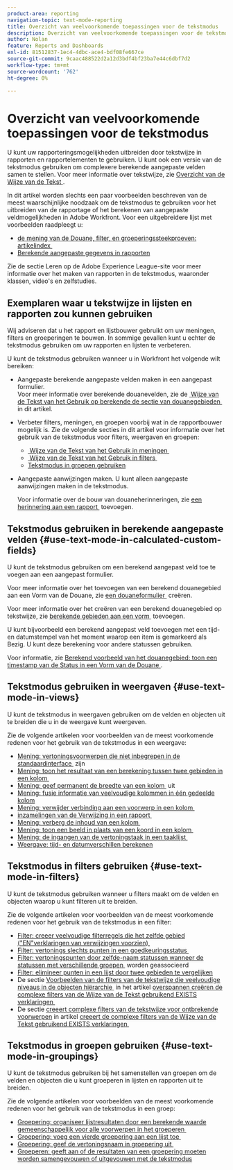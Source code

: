 ```yaml
---
product-area: reporting
navigation-topic: text-mode-reporting
title: Overzicht van veelvoorkomende toepassingen voor de tekstmodus
description: Overzicht van veelvoorkomende toepassingen voor de tekstmodus
author: Nolan
feature: Reports and Dashboards
exl-id: 81512837-1ec4-4dbc-ace4-bdf08fe667ce
source-git-commit: 9caac488522d2a12d3bdf4bf23ba7e44c6dbf7d2
workflow-type: tm+mt
source-wordcount: '762'
ht-degree: 0%

---
```


# Overzicht van veelvoorkomende toepassingen voor de tekstmodus

<!-- Audited: 1/2025 -->

<!--(NOTE: Alina: ***This is linked to Understanding Text Mode (article), and the TOC article for examples of various reporting elements)</p>-->

U kunt uw rapporteringsmogelijkheden uitbreiden door tekstwijze in rapporten en rapportelementen te gebruiken. U kunt ook een versie van de tekstmodus gebruiken om complexere berekende aangepaste velden samen te stellen. Voor meer informatie over tekstwijze, zie [&#x200B; Overzicht van de Wijze van de Tekst &#x200B;](../../../reports-and-dashboards/reports/text-mode/understand-text-mode.md).

In dit artikel worden slechts een paar voorbeelden beschreven van de meest waarschijnlijke noodzaak om de tekstmodus te gebruiken voor het uitbreiden van de rapportage of het berekenen van aangepaste veldmogelijkheden in Adobe Workfront. Voor een uitgebreidere lijst met voorbeelden raadpleegt u:

* [&#x200B; de mening van de Douane, filter, en groeperingssteekproeven: artikelindex &#x200B;](../../../reports-and-dashboards/reports/custom-view-filter-grouping-samples/custom-view-filter-grouping-samples.md)
* [Berekende aangepaste gegevens in rapporten](../../../reports-and-dashboards/reports/calc-cstm-data-reports/calculated-custom-data-reports.md)

Zie de sectie Leren op de Adobe Experience League-site voor meer informatie over het maken van rapporten in de tekstmodus, waaronder klassen, video&#39;s en zelfstudies.

## Exemplaren waar u tekstwijze in lijsten en rapporten zou kunnen gebruiken

Wij adviseren dat u het rapport en lijstbouwer gebruikt om uw meningen, filters en groeperingen te bouwen. In sommige gevallen kunt u echter de tekstmodus gebruiken om uw rapporten en lijsten te verbeteren.

U kunt de tekstmodus gebruiken wanneer u in Workfront het volgende wilt bereiken:

* Aangepaste berekende aangepaste velden maken in een aangepast formulier.\
  Voor meer informatie over berekende douanevelden, zie de [&#x200B; Wijze van de Tekst van het Gebruik op berekende de sectie van douanegebieden &#x200B;](#use-text-mode-in-calculated-custom-fields) in dit artikel.
* Verbeter filters, meningen, en groepen voorbij wat in de rapportbouwer mogelijk is. Zie de volgende secties in dit artikel voor informatie over het gebruik van de tekstmodus voor filters, weergaven en groepen:

   * [&#x200B; Wijze van de Tekst van het Gebruik in meningen &#x200B;](#use-text-mode-in-views)
   * [&#x200B; Wijze van de Tekst van het Gebruik in filters &#x200B;](#use-text-mode-in-filters)
   * [Tekstmodus in groepen gebruiken](#use-text-mode-in-groupings)

* Aangepaste aanwijzingen maken. U kunt alleen aangepaste aanwijzingen maken in de tekstmodus.

  Voor informatie over de bouw van douaneherinneringen, zie [&#x200B; een herinnering aan een rapport &#x200B;](../../../reports-and-dashboards/reports/creating-and-managing-reports/add-prompt-report.md) toevoegen.

## Tekstmodus gebruiken in berekende aangepaste velden {#use-text-mode-in-calculated-custom-fields}

U kunt de tekstmodus gebruiken om een berekend aangepast veld toe te voegen aan een aangepast formulier.

Voor meer informatie over het toevoegen van een berekend douanegebied aan een Vorm van de Douane, zie [&#x200B; een douaneformulier &#x200B;](/help/quicksilver/administration-and-setup/customize-workfront/create-manage-custom-forms/form-designer/design-a-form/design-a-form.md) creëren.

Voor meer informatie over het creëren van een berekend douanegebied op tekstwijze, zie [&#x200B; berekende gebieden aan een vorm &#x200B;](/help/quicksilver/administration-and-setup/customize-workfront/create-manage-custom-forms/form-designer/design-a-form/add-a-calculated-field.md) toevoegen.

U kunt bijvoorbeeld een berekend aangepast veld toevoegen met een tijd- en datumstempel van het moment waarop een item is gemarkeerd als Bezig. U kunt deze berekening voor andere statussen gebruiken.

Voor informatie, zie [&#x200B; Berekend voorbeeld van het douanegebied: toon een timestamp van de Status in een Vorm van de Douane &#x200B;](../../../reports-and-dashboards/reports/calc-cstm-data-reports/example-status-timestamp-in-calculated-field.md).

## Tekstmodus gebruiken in weergaven {#use-text-mode-in-views}

U kunt de tekstmodus in weergaven gebruiken om de velden en objecten uit te breiden die u in de weergave kunt weergeven.

Zie de volgende artikelen voor voorbeelden van de meest voorkomende redenen voor het gebruik van de tekstmodus in een weergave:

* [&#x200B; Mening: vertoningsvoorwerpen die niet inbegrepen in de standaardinterface &#x200B;](../../../reports-and-dashboards/reports/custom-view-filter-grouping-samples/view-display-objects-not-in-standard-interface.md) zijn
* [&#x200B; Mening: toon het resultaat van een berekening tussen twee gebieden in een kolom &#x200B;](../../../reports-and-dashboards/reports/custom-view-filter-grouping-samples/view-calculation-between-two-fields.md)
* [&#x200B; Mening: geef permanent de breedte van een kolom &#x200B;](../../../reports-and-dashboards/reports/custom-view-filter-grouping-samples/view-edit-column-width-permanently.md) uit
* [&#x200B; Mening: fusie informatie van veelvoudige kolommen in één gedeelde kolom &#x200B;](../../../reports-and-dashboards/reports/custom-view-filter-grouping-samples/view-merge-columns.md)
* [&#x200B; Mening: verwijder verbinding aan een voorwerp in een kolom &#x200B;](../../../reports-and-dashboards/reports/custom-view-filter-grouping-samples/view-remove-link-to-object.md)
* [&#x200B; inzamelingen van de Verwijzing in een rapport &#x200B;](../../../reports-and-dashboards/reports/text-mode/reference-collections-report.md)
* [&#x200B; Mening: verberg de inhoud van een kolom &#x200B;](../../../reports-and-dashboards/reports/custom-view-filter-grouping-samples/view-hide-column-content.md)
* [&#x200B; Mening: toon een beeld in plaats van een koord in een kolom &#x200B;](../../../reports-and-dashboards/reports/custom-view-filter-grouping-samples/view-display-image-in-view.md)
* [&#x200B; Mening: de ingangen van de vertoningstaak in een taaklijst &#x200B;](../../../reports-and-dashboards/reports/custom-view-filter-grouping-samples/view-display-task-identations.md)
* [Weergave: tijd- en datumverschillen berekenen](../../../reports-and-dashboards/reports/custom-view-filter-grouping-samples/view-calculate-time-and-date-differences.md)

## Tekstmodus in filters gebruiken {#use-text-mode-in-filters}

U kunt de tekstmodus gebruiken wanneer u filters maakt om de velden en objecten waarop u kunt filteren uit te breiden.

Zie de volgende artikelen voor voorbeelden van de meest voorkomende redenen voor het gebruik van de tekstmodus in een filter:

* [&#x200B; Filter: creeer veelvoudige filterregels die het zelfde gebied (&quot;EN&quot;verklaringen van verwijzingen voorzien) &#x200B;](../../../reports-and-dashboards/reports/custom-view-filter-grouping-samples/filter-refrence-the-same-field-multiple-times.md)
* [&#x200B; Filter: vertonings slechts punten in een goedkeuringsstatus &#x200B;](../../../reports-and-dashboards/reports/custom-view-filter-grouping-samples/filter-for-items-in-approval-status.md)
* [&#x200B; Filter: vertoningspunten door zelfde-naam statussen wanneer de statussen met verschillende groepen &#x200B;](../../../reports-and-dashboards/reports/custom-view-filter-grouping-samples/filter-same-name-statuses-from-different-groups.md) worden geassocieerd
* [&#x200B; Filter: elimineer punten in een lijst door twee gebieden te vergelijken &#x200B;](../../../reports-and-dashboards/reports/custom-view-filter-grouping-samples/filter-items-by-comparing-two-fields.md)
* De sectie [&#x200B; Voorbeelden van de filters van de tekstwijze die veelvoudige niveaus in de objecten hiërarchie &#x200B;](../../../reports-and-dashboards/reports/text-mode/create-complex-text-mode-filters-using-exists-statements.md#examples) in het artikel [&#x200B; overspannen creëren de complexe filters van de Wijze van de Tekst gebruikend EXISTS verklaringen &#x200B;](../../../reports-and-dashboards/reports/text-mode/create-complex-text-mode-filters-using-exists-statements.md)
* De sectie [&#x200B; creeert complexe filters van de tekstwijze voor ontbrekende voorwerpen &#x200B;](../../../reports-and-dashboards/reports/text-mode/create-complex-text-mode-filters-using-exists-statements.md#missing-object-filters) in artikel [&#x200B; creeert de complexe filters van de Wijze van de Tekst gebruikend EXISTS verklaringen &#x200B;](../../../reports-and-dashboards/reports/text-mode/create-complex-text-mode-filters-using-exists-statements.md)

## Tekstmodus in groepen gebruiken {#use-text-mode-in-groupings}

U kunt de tekstmodus gebruiken bij het samenstellen van groepen om de velden en objecten die u kunt groeperen in lijsten en rapporten uit te breiden.

Zie de volgende artikelen voor voorbeelden van de meest voorkomende redenen voor het gebruik van de tekstmodus in een groep:

* [&#x200B; Groepering: organiseer lijstresultaten door een berekende waarde gemeenschappelijk voor alle voorwerpen in het groeperen &#x200B;](../../../reports-and-dashboards/reports/custom-view-filter-grouping-samples/grouping-by-calculated-common-values.md)
* [&#x200B; Groepering: voeg een vierde groepering aan een lijst toe &#x200B;](../../../reports-and-dashboards/reports/custom-view-filter-grouping-samples/grouping-add-fourth-grouping.md)
* [&#x200B; Groepering: geef de vertoningsnaam in groepering uit &#x200B;](../../../reports-and-dashboards/reports/custom-view-filter-grouping-samples/grouping-rename-grouping.md)
* [Groeperen: geeft aan of de resultaten van een groepering moeten worden samengevouwen of uitgevouwen met de tekstmodus](../../../reports-and-dashboards/reports/custom-view-filter-grouping-samples/grouping-collapsed-or-expanded-results.md)

